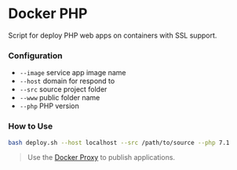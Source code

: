 # Docker PHP
Script for deploy PHP web apps on containers with SSL support.

### Configuration

- `--image` service app image name
- `--host` domain for respond to
- `--src` source project folder
- `--www` public folder name
- `--php` PHP version

### How to Use
```bash
bash deploy.sh --host localhost --src /path/to/source --php 7.1
```

> Use the [Docker Proxy](https://github.com/douglascarlini/docker-proxy) to publish applications.